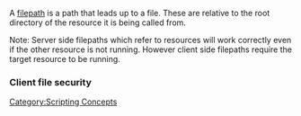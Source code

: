 A [filepath](/docs/filepath.md "wikilink") is a path that leads up to a file. These are relative to the root directory of the resource it is being called from.

Note: Server side filepaths which refer to resources will work correctly even if the other resource is not running. However client side filepaths require the target resource to be running.

### Client file security

[Category:Scripting Concepts](/docs/category-scripting_concepts.md "wikilink")
